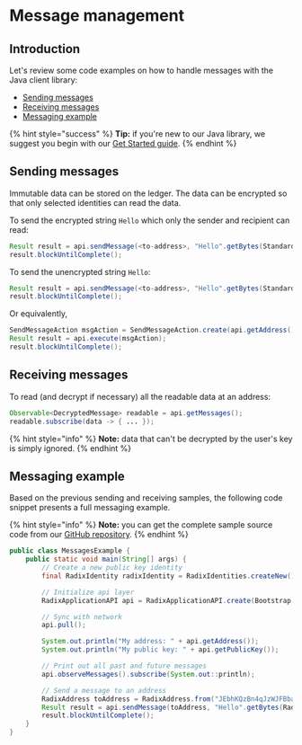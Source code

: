 # Message management

## Introduction

Let's review some code examples on how to handle messages with the Java client library:

* [Sending messages](message-management.md#sending-messages)
* [Receiving messages](message-management.md#receiving-messages)
* [Messaging example](message-management.md#messaging-example)

{% hint style="success" %}
**Tip:** if you're new to our Java library, we suggest you begin with our [Get Started guide](../../guides/getting-started.md).
{% endhint %}

## Sending messages

Immutable data can be stored on the ledger. The data can be encrypted so that only selected identities can read the data.

To send the encrypted string `Hello` which only the sender and recipient can read:

```java
Result result = api.sendMessage(<to-address>, "Hello".getBytes(StandardCharsets.UTF_8), true);
result.blockUntilComplete();
```

To send the unencrypted string `Hello`:

```java
Result result = api.sendMessage(<to-address>, "Hello".getBytes(StandardCharsets.UTF_8), false);
result.blockUntilComplete();
```

Or equivalently,

```java
SendMessageAction msgAction = SendMessageAction.create(api.getAddress(), <to-address>, "Hello".getBytes(StandardCharset.UTF_8), false);
Result result = api.execute(msgAction);
result.blockUntilComplete();
```

## Receiving messages

To read \(and decrypt if necessary\) all the readable data at an address:

```java
Observable<DecryptedMessage> readable = api.getMessages();
readable.subscribe(data -> { ... });
```

{% hint style="info" %}
**Note:** data that can't be decrypted by the user's key is simply ignored.
{% endhint %}

## Messaging example

Based on the previous sending and receiving samples, the following code snippet presents a full messaging example.

{% hint style="info" %}
**Note:** you can get the complete sample source code from our [GitHub repository](https://github.com/radixdlt/radixdlt-java/blob/release/1.0-beta.4/examples/src/main/java/com/radixdlt/client/examples/MessagesExample.java).
{% endhint %}

```java
public class MessagesExample {
	public static void main(String[] args) {
		// Create a new public key identity
		final RadixIdentity radixIdentity = RadixIdentities.createNew();

		// Initialize api layer
		RadixApplicationAPI api = RadixApplicationAPI.create(Bootstrap.LOCALHOST, radixIdentity);

		// Sync with network
		api.pull();

		System.out.println("My address: " + api.getAddress());
		System.out.println("My public key: " + api.getPublicKey());

		// Print out all past and future messages
		api.observeMessages().subscribe(System.out::println);

		// Send a message to an address
		RadixAddress toAddress = RadixAddress.from("JEbhKQzBn4qJzWJFBbaPioA2GTeaQhuUjYWkanTE6N8VvvPpvM8");
		Result result = api.sendMessage(toAddress, "Hello".getBytes(RadixConstants.STANDARD_CHARSET), true);
		result.blockUntilComplete();
	}
}
```

